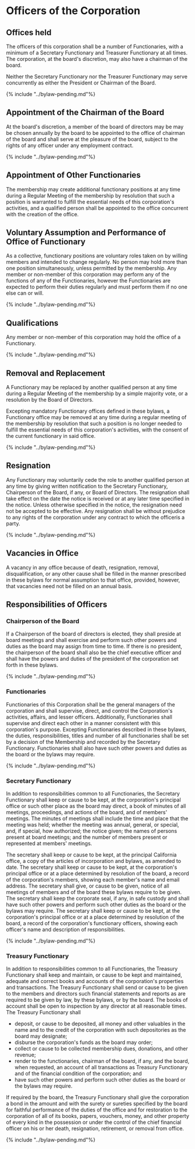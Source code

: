 # Officers of the Corporation
## Offices held
The officers of this corporation shall be a number of Functionaries, with a minimum of a Secretary Functionary and Treasurer Functionary at all times. The corporation, at the board's discretion, may also have a chairman of the board.

Neither the Secretary Functionary nor the Treasurer Functionary may serve concurrently as either the President or Chairman of the Board.

{% include "../bylaw-pending.md"%}

## Appointment of the Chairman of the Board
At the board's discretion, a member of the board of directors may be may be chosen annually by the board to be appointed to the office of chairman of the board and shall serve at the pleasure of the board, subject to the rights of any officer under any employment contract.

{% include "../bylaw-pending.md"%}

## Appointment of Other Functionaries
The membership may create additional functionary positions at any time during a Regular Meeting of the membership by resolution that such a position is warranted to fulfill the essential needs of this corporation's activities, and a qualified person shall be appointed to the office concurrent with the creation of the office.

## Voluntary Assumption and Performance of Office of Functionary
As a collective, functionary positions are voluntary roles taken on by willing members and intended to change regularly. No person may hold more than one position simultaneously, unless permitted by the membership. Any member or non-member of this corporation may perform any of the functions of any of the Functionaries, however the Functionaries are expected to perform their duties regularly and must perform them if no one else can or will.

{% include "../bylaw-pending.md"%}

## Qualifications
Any member or non-member of this corporation may hold the office of a Functionary.

{% include "../bylaw-pending.md"%}

## Removal and Replacement
A Functionary may be replaced by another qualified person at any time during a Regular Meeting of the membership by a simple majority vote, or a resolution by the Board of Directors.

Excepting mandatory Functionary offices defined in these bylaws, a Functionary office may be removed at any time during a regular meeting of the membership by resolution that such a position is no longer needed to fulfill the essential needs of this corporation's activities, with the consent of the current functionary in said office.

{% include "../bylaw-pending.md"%}

## Resignation
Any Functionary may voluntarily cede the role to another qualified person at any time by giving written notification to the Secretary Functionary, Chairperson of the Board, if any, or Board of Directors. The resignation shall take effect on the date the notice is received or at any later time specified in the notice. Unless otherwise specified in the notice, the resignation need not be accepted to be effective. Any resignation shall be without prejudice to any rights of the corporation under any contract to which the officeris a party.

{% include "../bylaw-pending.md"%}

## Vacancies in Office
A vacancy in any office because of death, resignation, removal, disqualification, or any other cause shall be filled in the manner prescribed in these bylaws for normal assumption to that office, provided, however, that vacancies need not be filled on an annual basis.

## Responsibilities of Officers

### Chairperson of the Board

If a Chairperson of the board of directors is elected, they shall preside at board meetings and shall exercise and perform such other powers and duties as the board may assign from time to time. If there is no president, the chairperson of the board shall also be the chief executive officer and shall have the powers and duties of the president of the corporation set forth in these bylaws.

{% include "../bylaw-pending.md"%}

### Functionaries
Functionaries of this Corporation shall be the general managers of the corporation and shall supervise, direct, and control the Corporation's activities, affairs, and lesser officers. Additionally, Functionaries shall supervise and direct each other in a manner consistent with this corporation's purpose. Excepting Functionaries described in these bylaws, the duties, responsibilities, titles and number of all functionaries shall be set by a decision of the Membership and recorded by the Secretary Functionary. Functionaries shall also have such other powers and duties as the board or the bylaws may require.

{% include "../bylaw-pending.md"%}

### Secretary Functionary
In addition to responsibilities common to all Functionaries, the Secretary Functionary shall keep or cause to be kept, at the corporation's principal office or such other place as the board may direct, a book of minutes of all meetings, proceedings, and actions of the board, and of members' meetings. The minutes of meetings shall include the time and place that the meeting was held; whether the meeting was annual, general, or special, and, if special, how authorized; the notice given; the names of persons present at board meetings; and the number of members present or represented at members' meetings.

The secretary shall keep or cause to be kept, at the principal California office, a copy of the articles of incorporation and bylaws, as amended to date.
The secretary shall keep or cause to be kept, at the corporation's principal office or at a place determined by resolution of the board, a record of the corporation's members, showing each member's name and email address.
The secretary shall give, or cause to be given, notice of all meetings of members and of the board these bylaws require to be given. The secretary shall keep the corporate seal, if any, in safe custody and shall have such other powers and perform such other duties as the board or the bylaws may require.
The secretary shall keep or cause to be kept, at the corporation's principal office or at a place determined by resolution of the board, a record of the corporation's functionary officers, showing each officer's name and description of responsibilities.

{% include "../bylaw-pending.md"%}

### Treasury Functionary

In addition to responsibilities common to all Functionaries, the Treasury Functionary shall keep and maintain, or cause to be kept and maintained, adequate and correct books and accounts of the corporation's properties and transactions. The Treasury Functionary shall send or cause to be given to the members and directors such financial statements and reports as are required to be given by law, by these bylaws, or by the board. The books of account shall be open to inspection by any director at all reasonable times.
The Treasury Functionary shall
* deposit, or cause to be deposited, all money and other valuables in the name and to the credit of the corporation with such depositories as the board may designate;
* disburse the corporation's funds as the board may order;
* collect or cause to be collected membership dues, donations, and other revenue;
* render to the functionaries, chairman of the board, if any, and the board, when requested, an account of all transactions as Treasury Functionary and of the financial condition of the corporation; and
* have such other powers and perform such other duties as the board or the bylaws may require.

If required by the board, the Treasury Functionary shall give the corporation a bond in the amount and with the surety or sureties specified by the board for faithful performance of the duties of the office and for restoration to the corporation of all of its books, papers, vouchers, money, and other property of every kind in the possession or under the control of the chief financial officer on his or her death, resignation, retirement, or removal from office.

{% include "../bylaw-pending.md"%}
